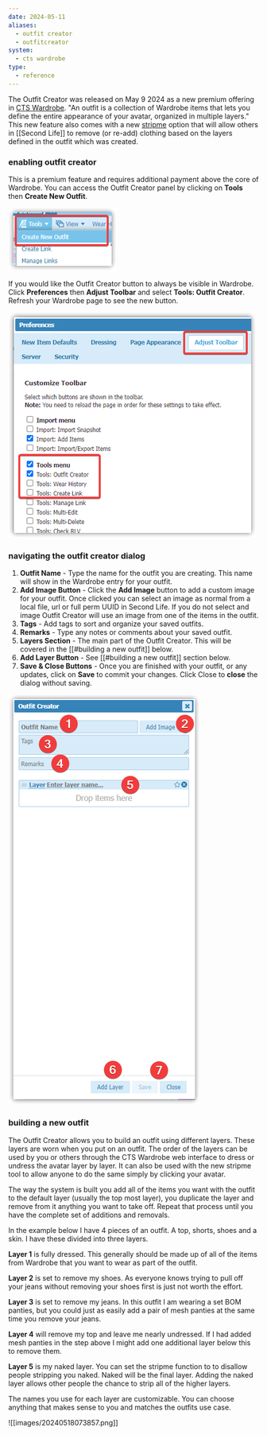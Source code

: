 ```yaml
---
date: 2024-05-11
aliases:
  - outfit creator
  - outfitcreator
system:
  - cts wardrobe
type:
  - reference
---
```

The Outfit Creator was released on May 9 2024 as a new premium offering in [CTS Wardrobe](cts-wardrobe.md). "An outfit is a collection of Wardrobe items that lets you define the entire appearance of your avatar, organized in multiple layers." This new feature also comes with a new [stripme](stripme.md) option that will allow others in [[Second Life]] to remove (or re-add) clothing based on the layers defined in the outfit which was created.

### enabling outfit creator

This is a premium feature and requires additional payment above the core of Wardrobe. You can access the Outfit Creator panel by clicking on **Tools** then **Create New Outfit**.

![image](images/20240511104429.png)

If you would like the Outfit Creator button to always be visible in Wardrobe. Click **Preferences** then **Adjust Toolbar** and select **Tools: Outfit Creator**. Refresh your Wardrobe page to see the new button.

![image](images/20240511104618.png)

### navigating the outfit creator dialog

1. **Outfit Name** - Type the name for the outfit you are creating. This name will show in the Wardrobe entry for your outfit.
2. **Add Image Button** - Click the **Add Image** button to add a custom image for your outfit. Once clicked you can select an image as normal from a local file, url or full perm UUID in Second Life. If you do not select and image Outfit Creator will use an image from one of the items in the outfit.
3. **Tags** - Add tags to sort and organize your saved outfits. 
4. **Remarks** - Type any notes or comments about your saved outfit.
5. **Layers Section** - The main part of the Outfit Creator. This will be covered in the [[#building a new outfit]] below.
6. **Add Layer Button** - See [[#building a new outfit]] section below.
7. **Save & Close Buttons** - Once you are finished with your outfit, or any updates, click on **Save** to commit your changes. Click Close to **close** the dialog without saving.

![image](images/20240511110014.png)

### building a new outfit

The Outfit Creator allows you to build an outfit using different layers. These layers are worn when you put on an outfit. The order of the layers can be used by you or others through the CTS Wardrobe web interface to dress or undress the avatar layer by layer. It can also be used with the new stripme tool to allow anyone to do the same simply by clicking your avatar.

The way the system is built you add all of the items you want with the outfit to the default layer (usually the top most layer), you duplicate the layer and remove from it anything you want to take off. Repeat that process until you have the complete set of additions and removals.

In the example below I have 4 pieces of an outfit. A top, shorts, shoes and a skin. I have these divided into three layers. 

**Layer 1** is fully dressed. This generally should be made up of all of the items from Wardrobe that you want to wear as part of the outfit. 

**Layer 2** is set to remove my shoes. As everyone knows trying to pull off your jeans without removing your shoes first is just not worth the effort.

**Layer 3** is set to remove my jeans. In this outfit I am wearing a set BOM panties, but you could just as easily add a pair of mesh panties at the same time you remove your jeans.

**Layer 4** will remove my top and leave me nearly undressed. If I had added mesh panties in the step above I might add one additional layer below this to remove them.

**Layer 5** is my naked layer. You can set the stripme function to to disallow people stripping you naked. Naked will be the final layer. Adding the naked layer allows other people the chance to strip all of the higher layers.

The names you use for each layer are customizable. You can choose anything that makes sense to you and matches the outfits use case.

![[images/20240518073857.png]]